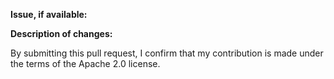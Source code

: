 **Issue, if available:**


**Description of changes:**


By submitting this pull request, I confirm that my contribution is made under the terms of the Apache 2.0 license.
